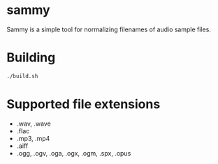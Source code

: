 # sammy
Sammy is a simple tool for normalizing filenames of audio sample files.

# Building
```sh
./build.sh
```

# Supported file extensions
- .wav, .wave
- .flac
- .mp3, .mp4
- .aiff
- .ogg, .ogv, .oga, .ogx, .ogm, .spx, .opus
